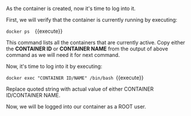 As the container is created, now it's time to log into it.

First, we will verify that the container is currently running by executing:

`docker ps 
`{{execute}}

This command lists all the containers that are currently active.
Copy either the **CONTAINER ID** or **CONTAINER NAME** from the output of above command as we will need it for next command.

Now, it's time to log into it by executing:

`docker exec "CONTAINER ID/NAME" /bin/bash
`{{execute}}

Replace quoted string with actual value of either CONTAINER ID/CONTAINER NAME.

Now, we will be logged into our container as a ROOT user.